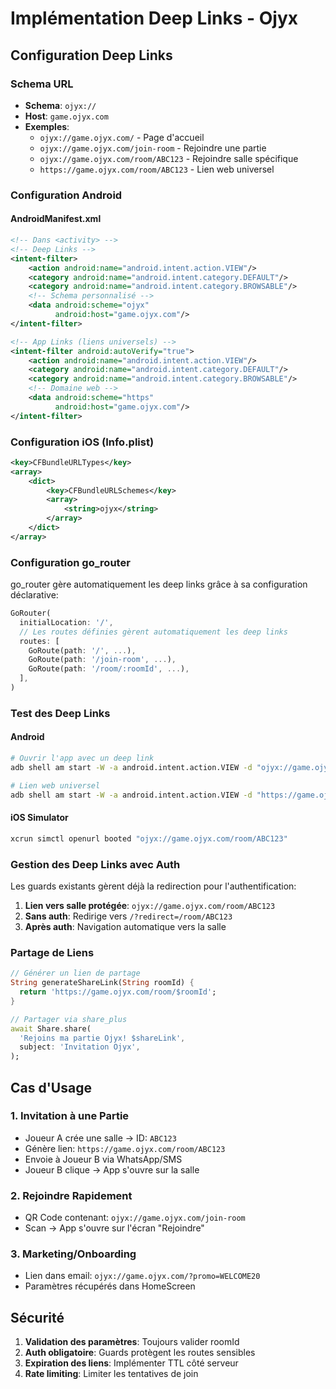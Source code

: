 # Implémentation Deep Links - Ojyx

## Configuration Deep Links

### Schema URL
- **Schema**: `ojyx://`
- **Host**: `game.ojyx.com`
- **Exemples**:
  - `ojyx://game.ojyx.com/` - Page d'accueil
  - `ojyx://game.ojyx.com/join-room` - Rejoindre une partie
  - `ojyx://game.ojyx.com/room/ABC123` - Rejoindre salle spécifique
  - `https://game.ojyx.com/room/ABC123` - Lien web universel

### Configuration Android

#### AndroidManifest.xml
```xml
<!-- Dans <activity> -->
<!-- Deep Links -->
<intent-filter>
    <action android:name="android.intent.action.VIEW"/>
    <category android:name="android.intent.category.DEFAULT"/>
    <category android:name="android.intent.category.BROWSABLE"/>
    <!-- Schema personnalisé -->
    <data android:scheme="ojyx"
          android:host="game.ojyx.com"/>
</intent-filter>

<!-- App Links (liens universels) -->
<intent-filter android:autoVerify="true">
    <action android:name="android.intent.action.VIEW"/>
    <category android:name="android.intent.category.DEFAULT"/>
    <category android:name="android.intent.category.BROWSABLE"/>
    <!-- Domaine web -->
    <data android:scheme="https"
          android:host="game.ojyx.com"/>
</intent-filter>
```

### Configuration iOS (Info.plist)
```xml
<key>CFBundleURLTypes</key>
<array>
    <dict>
        <key>CFBundleURLSchemes</key>
        <array>
            <string>ojyx</string>
        </array>
    </dict>
</array>
```

### Configuration go_router

go_router gère automatiquement les deep links grâce à sa configuration déclarative:

```dart
GoRouter(
  initialLocation: '/',
  // Les routes définies gèrent automatiquement les deep links
  routes: [
    GoRoute(path: '/', ...),
    GoRoute(path: '/join-room', ...),
    GoRoute(path: '/room/:roomId', ...),
  ],
)
```

### Test des Deep Links

#### Android
```bash
# Ouvrir l'app avec un deep link
adb shell am start -W -a android.intent.action.VIEW -d "ojyx://game.ojyx.com/room/ABC123" com.ojyx.game

# Lien web universel
adb shell am start -W -a android.intent.action.VIEW -d "https://game.ojyx.com/room/ABC123" com.ojyx.game
```

#### iOS Simulator
```bash
xcrun simctl openurl booted "ojyx://game.ojyx.com/room/ABC123"
```

### Gestion des Deep Links avec Auth

Les guards existants gèrent déjà la redirection pour l'authentification:

1. **Lien vers salle protégée**: `ojyx://game.ojyx.com/room/ABC123`
2. **Sans auth**: Redirige vers `/?redirect=/room/ABC123`
3. **Après auth**: Navigation automatique vers la salle

### Partage de Liens

```dart
// Générer un lien de partage
String generateShareLink(String roomId) {
  return 'https://game.ojyx.com/room/$roomId';
}

// Partager via share_plus
await Share.share(
  'Rejoins ma partie Ojyx! $shareLink',
  subject: 'Invitation Ojyx',
);
```

## Cas d'Usage

### 1. Invitation à une Partie
- Joueur A crée une salle → ID: `ABC123`
- Génère lien: `https://game.ojyx.com/room/ABC123`
- Envoie à Joueur B via WhatsApp/SMS
- Joueur B clique → App s'ouvre sur la salle

### 2. Rejoindre Rapidement
- QR Code contenant: `ojyx://game.ojyx.com/join-room`
- Scan → App s'ouvre sur l'écran "Rejoindre"

### 3. Marketing/Onboarding
- Lien dans email: `ojyx://game.ojyx.com/?promo=WELCOME20`
- Paramètres récupérés dans HomeScreen

## Sécurité

1. **Validation des paramètres**: Toujours valider roomId
2. **Auth obligatoire**: Guards protègent les routes sensibles
3. **Expiration des liens**: Implémenter TTL côté serveur
4. **Rate limiting**: Limiter les tentatives de join